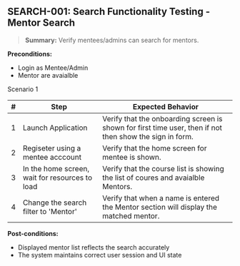 ## **SEARCH-001:** Search Functionality Testing - Mentor Search  

> **Summary:** Verify mentees/admins can search for mentors.  <br>

**Preconditions:**
- Login as Mentee/Admin
- Mentor are avaialble

Scenario 1 

 | \# | Step | Expected Behavior | 
 |----|------|-------------------| 
 |  1 |  Launch Application    | Verify that the onboarding screen is shown for first time user, then if not then show the sign in form.   | 
 |  2 |  Regiseter using a mentee acccount    | Verify that the home screen for mentee is shown.   | 
 |  3 |  In the home screen, wait for resources to load    | Verify that the course list is showing the list of coures and avaialble Mentors.   | 
 |  4 |  Change the search filter to 'Mentor'    | Verify that when a name is entered the Mentor section will display the matched mentor.   |

**Post-conditions:**  

 - Displayed mentor list reflects the search accurately
 - The system maintains correct user session and UI state

